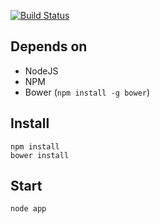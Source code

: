 [![Build Status](https://travis-ci.org/wookoouk/ruup.svg?branch=master)](https://travis-ci.org/wookoouk/ruup)

## Depends on
* NodeJS
* NPM
* Bower (`npm install -g bower`)

## Install
```
npm install
bower install
```

## Start
```
node app
```